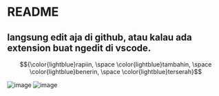 # README
## langsung edit aja di github, atau kalau ada extension buat ngedit di vscode. 
$${\color{lightblue}rapiin, \space \color{lightblue}tambahin, \space \color{lightblue}benerin, \space \color{lightblue}terserah}$$


![image](https://preview.redd.it/who-the-hell-actually-makes-these-boomer-gifs-v0-pjxzm0wk565c1.gif?width=220&auto=webp&s=96419833096036f65b83673e3e19406415290c1b) ![image](https://media.tenor.com/wujhfJnnMDkAAAAM/he-died-cat-falling-over.gif)
